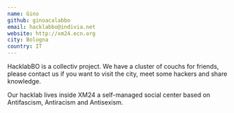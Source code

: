 ```yaml
---
name: Gino
github: ginoacalabbo
email: hacklabbo@indivia.net
website: http://xm24.ecn.org
city: Bologna
country: IT
---
```


HacklabBO is a collectiv project. 
We have a cluster of couchs for friends, please contact us if you want to visit the city, meet some hackers and share knowledge.

Our hacklab lives inside XM24 a self-managed social center based on Antifascism, Antiracism and Antisexism. 
